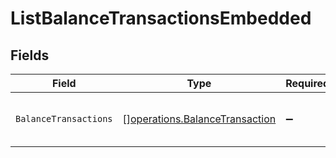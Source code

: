 # ListBalanceTransactionsEmbedded


## Fields

| Field                                                                            | Type                                                                             | Required                                                                         | Description                                                                      |
| -------------------------------------------------------------------------------- | -------------------------------------------------------------------------------- | -------------------------------------------------------------------------------- | -------------------------------------------------------------------------------- |
| `BalanceTransactions`                                                            | [][operations.BalanceTransaction](../../models/operations/balancetransaction.md) | :heavy_minus_sign:                                                               | An array of balance transaction objects.                                         |
